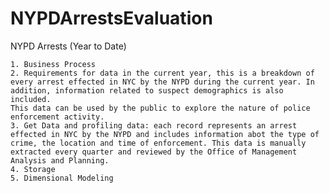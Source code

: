 # NYPDArrestsEvaluation
NYPD Arrests (Year to Date)

    1. Business Process
    2. Requirements for data in the current year, this is a breakdown of every arrest effected in NYC by the NYPD during the current year. In addition, information related to suspect demographics is also included. 
    This data can be used by the public to explore the nature of police enforcement activity. 
    3. Get Data and profiling data: each record represents an arrest effected in NYC by the NYPD and includes information abot the type of crime, the location and time of enforcement. This data is manually extracted every quarter and reviewed by the Office of Management Analysis and Planning. 
    4. Storage
    5. Dimensional Modeling


